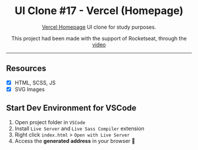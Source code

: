 <h1 align="center">
UI Clone #17 - Vercel (Homepage)
</h1>

<p align="center"><a href="https://vercel.com">Vercel Homepage</a> UI clone for study purposes.</p>
<p align="center">
  This project had been made with the support of Rocketseat, through the <a href="https://www.youtube.com/watch?v=204ewU7NRO0&list=PL85ITvJ7FLohTZv9cC5-PrZ39Q3cugWqp&index=2">video</a>
</p>

<hr />

## Resources

- [x] HTML, SCSS, JS
- [x] SVG Images

## Start Dev Environment for VSCode

1. Open project folder in `VSCode`
2. Install `Live Server` and `Live Sass Compiler` extension
3. Right click `index.html` > `Open with Live Server`
4. Access the **generated address** in your browser 🚀

